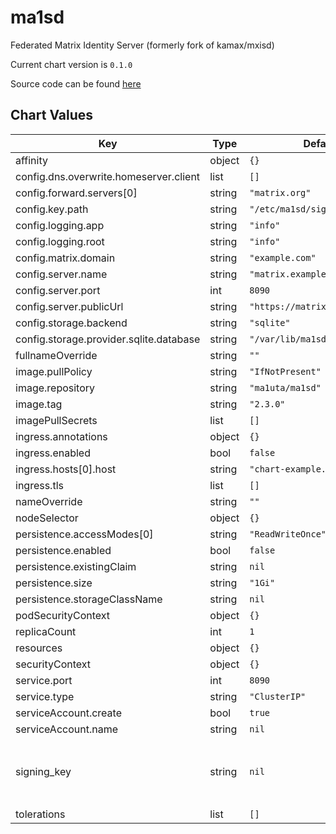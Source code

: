 ma1sd
=====
Federated Matrix Identity Server (formerly fork of kamax/mxisd)

Current chart version is `0.1.0`

Source code can be found [here](https://github.com/ma1uta/ma1sd)



## Chart Values

| Key | Type | Default | Description |
|-----|------|---------|-------------|
| affinity | object | `{}` |  |
| config.dns.overwrite.homeserver.client | list | `[]` |  |
| config.forward.servers[0] | string | `"matrix.org"` |  |
| config.key.path | string | `"/etc/ma1sd/signing.key"` |  |
| config.logging.app | string | `"info"` |  |
| config.logging.root | string | `"info"` |  |
| config.matrix.domain | string | `"example.com"` |  |
| config.server.name | string | `"matrix.example.com"` |  |
| config.server.port | int | `8090` |  |
| config.server.publicUrl | string | `"https://matrix.example.com"` |  |
| config.storage.backend | string | `"sqlite"` |  |
| config.storage.provider.sqlite.database | string | `"/var/lib/ma1sd/ma1sd.db"` |  |
| fullnameOverride | string | `""` |  |
| image.pullPolicy | string | `"IfNotPresent"` |  |
| image.repository | string | `"ma1uta/ma1sd"` |  |
| image.tag | string | `"2.3.0"` |  |
| imagePullSecrets | list | `[]` |  |
| ingress.annotations | object | `{}` |  |
| ingress.enabled | bool | `false` |  |
| ingress.hosts[0].host | string | `"chart-example.local"` |  |
| ingress.tls | list | `[]` |  |
| nameOverride | string | `""` |  |
| nodeSelector | object | `{}` |  |
| persistence.accessModes[0] | string | `"ReadWriteOnce"` |  |
| persistence.enabled | bool | `false` |  |
| persistence.existingClaim | string | `nil` |  |
| persistence.size | string | `"1Gi"` |  |
| persistence.storageClassName | string | `nil` |  |
| podSecurityContext | object | `{}` |  |
| replicaCount | int | `1` |  |
| resources | object | `{}` |  |
| securityContext | object | `{}` |  |
| service.port | int | `8090` |  |
| service.type | string | `"ClusterIP"` |  |
| serviceAccount.create | bool | `true` |  |
| serviceAccount.name | string | `nil` |  |
| signing_key | string | `nil` | Generate with `python3 -e "import string; import random; import sys; from signedjson.key import generate_signing_key, write_signing_keys; write_signing_keys(sys.stdout,(generate_signing_key("a_" + "".join(random.SystemRandom().choice(string.ascii_letters) for _ in range(4))),))"` or use synapse signing key |
| tolerations | list | `[]` |  |

